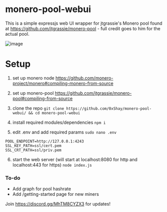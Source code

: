 # monero-pool-webui

This is a simple expressjs web UI wrapper for jtgrassie's Monero pool found at https://github.com/jtgrassie/monero-pool - full credit goes to him for the actual pool.

![image](https://user-images.githubusercontent.com/33174842/145904347-5b407b70-0395-4afc-9f0f-db71c70e3120.png)

# Setup

1) set up monero node
https://github.com/monero-project/monero#compiling-monero-from-source

2) set up monero-pool
https://github.com/jtgrassie/monero-pool#compiling-from-source

3) clone the repo
`git clone https://github.com/0xShay/monero-pool-webui/ && cd monero-pool-webui`

4) install required modules/dependencies
`npm i`

5) edit .env and add required params
`sudo nano .env`
```
POOL_ENDPOINT=http://127.0.0.1:4243
SSL_KEY_PATH=ssl/cert.pem
SSL_CRT_PATH=ssl/priv.pem
```

6) start the web server (will start at localhost:8080 for http and localhost:443 for https)
`node index.js`

### To-do
- Add graph for pool hashrate
- Add /getting-started page for new miners

Join https://discord.gg/MhTM8CYZX3 for updates!
